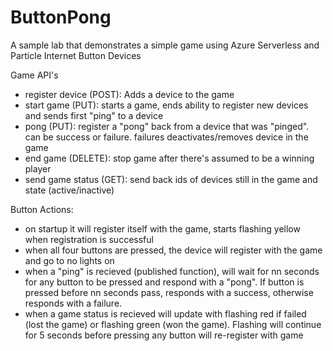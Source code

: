 # ButtonPong
A sample lab that demonstrates a simple game using Azure Serverless and Particle Internet Button Devices

Game API's
- register device (POST): Adds a device to the game
- start game (PUT): starts a game, ends ability to register new devices and sends first "ping" to a device
- pong (PUT): register a "pong" back from a device that was "pinged". can be success or failure. failures deactivates/removes device in the game 
- end game (DELETE): stop game after there's assumed to be a winning player
- send game status (GET): send back ids of devices still in the game and state (active/inactive)

Button Actions:
- on startup it will register itself with the game, starts flashing yellow when registration is successful
- when all four buttons are pressed, the device will register with the game and go to no lights on
- when a "ping" is recieved (published function), will wait for nn seconds for any button to be pressed and respond with a "pong". If button is pressed before nn seconds pass, responds with a success, otherwise responds with a failure.
- when a game status is recieved will update with flashing red if failed (lost the game) or flashing green (won the game). Flashing will continue for 5 seconds before pressing any button will re-register with game
